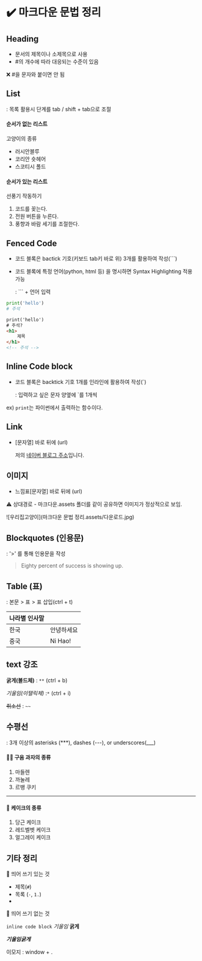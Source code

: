 # ✔️ 마크다운 문법 정리

## Heading

- 문서의 제목이나 소제목으로 사용
- #의 개수에 따라 대응되는 수준이 있음

❌ #을 문자와 붙이면 안 됨



## List

: 목록 활용시 단계를 tab / shift + tab으로 조절

#### 순서가 없는 리스트

고양이의 종류

- 러시안블루
- 코리안 숏헤어
- 스코티시 폴드

#### 순서가 있는 리스트

선풍기 작동하기

1. 코드를 꽂는다.
2. 전원 버튼을 누른다.
3. 풍향과 바람 세기를 조절한다.



## Fenced Code

- 코드 블록은 bactick 기호(키보드 tab키 바로 위) 3개를 활용하여 작성(```)

- 코드 블록에 특정 언어(python, html 등) 을 명시하면 Syntax Highlighting 적용 가능

  : ``` + 언어 입력

```python
print('hello')
# 주석
```

```html
print('hello')
# 주석?
<h1>
    제목
</h1>
<!-- 주석 -->
```



## Inline Code block

- 코드 블록은 backtick 기호 1개를 인라인에 활용하여 작성(`)

  : 입력하고 싶은 문자 양옆에 `를 1개씩

ex) `print`는 파이썬에서 출력하는 함수이다.



## Link

- [문자열] 바로 뒤에 (url)

  저의 [네이버 블로그 주소](https://blog.naver.com/hycha00)입니다.



## 이미지

- 느낌표[문자열] 바로 뒤에 (url)

⚠️ 상대경로 - 마크다운.assets 폴더를 같이 공유하면 이미지가 정상적으로 보임.

![우리집고양이](마크다운 문법 정리.assets/다운로드.jpg)



## Blockquotes (인용문)

: '>' 를 통해 인용문을 작성

> Eighty percent of success is showing up.



## Table (표)

: 본문 > 표 > 표 삽입(ctrl + t)

| 나라별 인사말 |            |
| ------------- | ---------- |
| 한국          | 안녕하세요 |
| 중국          | Ni Hao!    |



## text 강조

**굵게(볼드체)** : `**` (ctrl + b)

*기울임(이탤릭체)* :`*` (ctrl + i)

~~취소선~~ : `~~`



## 수평선

: 3개 이상의 asterisks (***), dashes (---), or underscores(___)

#### 

#### 🍪🍪 구움 과자의 종류

1. 마들렌
2. 까눌레
3. 르뱅 쿠키

---

#### 🍰 케이크의 종류

1. 당근 케이크
2. 레드벨벳 케이크
3. 얼그레이 케이크



## 기타 정리

📍 띄어 쓰기 있는 것

- 제목(`#`)
- 목록 (`-`, `1.`)
- 

📍 띄어 쓰기 없는 것

`inline code block` *기울임*  **굵게**

***기울임굵게***

이모지 : window + .